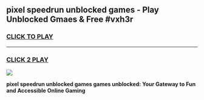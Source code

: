 
## pixel speedrun unblocked games - Play Unblocked Gmaes & Free #vxh3r
<h3>
<a href="https://news.freeplayer.one?title=pixel_speedrun_unblocked_games&ref=26F">CLICK TO PLAY</a></h3>
<hr>

<h3>
<a href="https://news.freeplayer.one?title=pixel_speedrun_unblocked_games&ref=26F">CLICK 2 PLAY</a>
  
</h3>

<a href="https://news.freeplayer.one?title=pixel_speedrun_unblocked_games&ref=26F/"><img src="https://clearcache.store/games.png"></a>


**pixel speedrun unblocked games games unblocked: Your Gateway to Fun and Accessible Online Gaming**
